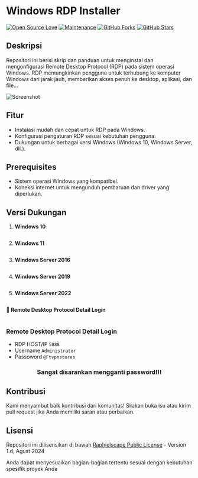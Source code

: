 # Windows RDP Installer

[![Open Source Love](https://badges.frapsoft.com/os/v2/open-source.png?v=103)](https://github.com/FighterTunnel/tunnel)
[![Maintenance](https://img.shields.io/badge/Maintained%3F-Yes-green)](https://GitHub.com/FighterTunnel/tunnel/graphs/commit-activity)
[![GitHub Forks](https://img.shields.io/github/forks/FighterTunnel/tunnel?&logo=github)](https://github.com/FighterTunnel/tunnel/fork)
[![GitHub Stars](https://img.shields.io/github/stars/FighterTunnel/tunnel?&logo=github)](https://github.com/FighterTunnel/tunnel/stargazers)

## Deskripsi
Repositori ini berisi skrip dan panduan untuk menginstal dan mengonfigurasi Remote Desktop Protocol (RDP) pada sistem operasi Windows. RDP memungkinkan pengguna untuk terhubung ke komputer Windows dari jarak jauh, memberikan akses penuh ke desktop, aplikasi, dan file...

![Screenshot](https://www.bleepstatic.com/content/hl-images/2024/05/14/Windows-Server.jpg)

## Fitur
- Instalasi mudah dan cepat untuk RDP pada Windows.
- Konfigurasi pengaturan RDP sesuai kebutuhan pengguna.
- Dukungan untuk berbagai versi Windows (Windows 10, Windows Server, dll.).

## Prerequisites
- Sistem operasi Windows yang kompatibel.
- Koneksi internet untuk mengunduh pembaruan dan driver yang diperlukan.

## Versi Dukungan
1. **Windows 10**
```

```
2. **Windows 11**
```

```
3. **Windows Server 2016**
```

```
4. **Windows Server 2019**
```

```
5. **Windows Server 2022**
```

```
<summary><b>🔗 Remote Desktop Protocol Detail Login</b></summary>
<br>
    
### Remote Desktop Protocol Detail Login
-  RDP HOST/IP `5888`
-  Username `Administrator`
-  Passoword `@Ftvpnstores`
<h3 align="center">Sangat disarankan mengganti password!!!</h3>

## Kontribusi
Kami menyambut baik kontribusi dari komunitas! Silakan buka isu atau kirim pull request jika Anda memiliki saran atau perbaikan.

## Lisensi
Repositori ini dilisensikan di bawah [Raphielscape Public License](https://raw.githubusercontent.com/FighterTunnel/rdp/main/LICENCE) - Version 1.d, Agust 2024

Anda dapat menyesuaikan bagian-bagian tertentu sesuai dengan kebutuhan spesifik proyek Anda
